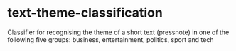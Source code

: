 # text-theme-classification
Classifier for recognising the theme of a short text (pressnote) in one of the following five groups: business, entertainment, politics, sport and tech
